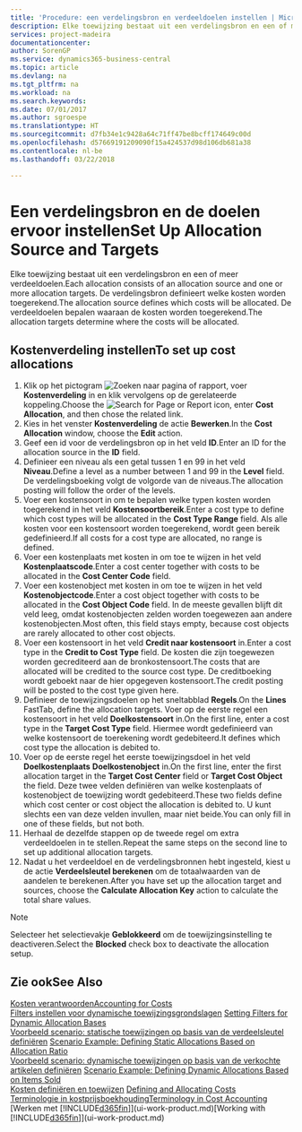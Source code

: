 ```yaml
---
title: 'Procedure: een verdelingsbron en verdeeldoelen instellen | Microsoft Docs'
description: Elke toewijzing bestaat uit een verdelingsbron en een of meer verdeeldoelen. De verdelingsbron definieert welke kosten worden toegerekend. De verdeeldoelen bepalen waaraan de kosten worden toegerekend.
services: project-madeira
documentationcenter: 
author: SorenGP
ms.service: dynamics365-business-central
ms.topic: article
ms.devlang: na
ms.tgt_pltfrm: na
ms.workload: na
ms.search.keywords: 
ms.date: 07/01/2017
ms.author: sgroespe
ms.translationtype: HT
ms.sourcegitcommit: d7fb34e1c9428a64c71ff47be8bcff174649c00d
ms.openlocfilehash: d57669191209090f15a424537d98d106db681a38
ms.contentlocale: nl-be
ms.lasthandoff: 03/22/2018

---
```

# <a name="set-up-allocation-source-and-targets"></a><span data-ttu-id="50025-105">Een verdelingsbron en de doelen ervoor instellen</span><span class="sxs-lookup"><span data-stu-id="50025-105">Set Up Allocation Source and Targets</span></span>
<span data-ttu-id="50025-106">Elke toewijzing bestaat uit een verdelingsbron en een of meer verdeeldoelen.</span><span class="sxs-lookup"><span data-stu-id="50025-106">Each allocation consists of an allocation source and one or more allocation targets.</span></span> <span data-ttu-id="50025-107">De verdelingsbron definieert welke kosten worden toegerekend.</span><span class="sxs-lookup"><span data-stu-id="50025-107">The allocation source defines which costs will be allocated.</span></span> <span data-ttu-id="50025-108">De verdeeldoelen bepalen waaraan de kosten worden toegerekend.</span><span class="sxs-lookup"><span data-stu-id="50025-108">The allocation targets determine where the costs will be allocated.</span></span>  

## <a name="to-set-up-cost-allocations"></a><span data-ttu-id="50025-109">Kostenverdeling instellen</span><span class="sxs-lookup"><span data-stu-id="50025-109">To set up cost allocations</span></span>  
1.  <span data-ttu-id="50025-110">Klik op het pictogram ![Zoeken naar pagina of rapport](media/ui-search/search_small.png "pictogram Zoeken naar pagina of rapport"), voer **Kostenverdeling** in en klik vervolgens op de gerelateerde koppeling.</span><span class="sxs-lookup"><span data-stu-id="50025-110">Choose the ![Search for Page or Report](media/ui-search/search_small.png "Search for Page or Report icon") icon, enter **Cost Allocation**, and then chose the related link.</span></span>  
2.  <span data-ttu-id="50025-111">Kies in het venster **Kostenverdeling** de actie **Bewerken**.</span><span class="sxs-lookup"><span data-stu-id="50025-111">In the **Cost Allocation** window, choose the **Edit** action.</span></span>  
3.  <span data-ttu-id="50025-112">Geef een id voor de verdelingsbron op in het veld **ID**.</span><span class="sxs-lookup"><span data-stu-id="50025-112">Enter an ID for the allocation source in the **ID** field.</span></span>  
4.  <span data-ttu-id="50025-113">Definieer een niveau als een getal tussen 1 en 99 in het veld **Niveau**.</span><span class="sxs-lookup"><span data-stu-id="50025-113">Define a level as a number between 1 and 99 in the **Level** field.</span></span> <span data-ttu-id="50025-114">De verdelingsboeking volgt de volgorde van de niveaus.</span><span class="sxs-lookup"><span data-stu-id="50025-114">The allocation posting will follow the order of the levels.</span></span>  
5.  <span data-ttu-id="50025-115">Voer een kostensoort in om te bepalen welke typen kosten worden toegerekend in het veld **Kostensoortbereik**.</span><span class="sxs-lookup"><span data-stu-id="50025-115">Enter a cost type to define which cost types will be allocated in the **Cost Type Range** field.</span></span> <span data-ttu-id="50025-116">Als alle kosten voor een kostensoort worden toegerekend, wordt geen bereik gedefinieerd.</span><span class="sxs-lookup"><span data-stu-id="50025-116">If all costs for a cost type are allocated, no range is defined.</span></span>  
6.  <span data-ttu-id="50025-117">Voer een kostenplaats met kosten in om toe te wijzen in het veld **Kostenplaatscode**.</span><span class="sxs-lookup"><span data-stu-id="50025-117">Enter a cost center together with costs to be allocated in the **Cost Center Code** field.</span></span>  
7.  <span data-ttu-id="50025-118">Voer een kostenobject met kosten in om toe te wijzen in het veld **Kostenobjectcode**.</span><span class="sxs-lookup"><span data-stu-id="50025-118">Enter a cost object together with costs to be allocated in the **Cost Object Code** field.</span></span> <span data-ttu-id="50025-119">In de meeste gevallen blijft dit veld leeg, omdat kostenobjecten zelden worden toegewezen aan andere kostenobjecten.</span><span class="sxs-lookup"><span data-stu-id="50025-119">Most often, this field stays empty, because cost objects are rarely allocated to other cost objects.</span></span>  
8.  <span data-ttu-id="50025-120">Voer een kostensoort in het veld **Credit naar kostensoort** in.</span><span class="sxs-lookup"><span data-stu-id="50025-120">Enter a cost type in the **Credit to Cost Type** field.</span></span> <span data-ttu-id="50025-121">De kosten die zijn toegewezen worden gecrediteerd aan de bronkostensoort.</span><span class="sxs-lookup"><span data-stu-id="50025-121">The costs that are allocated will be credited to the source cost type.</span></span> <span data-ttu-id="50025-122">De creditboeking wordt geboekt naar de hier opgegeven kostensoort.</span><span class="sxs-lookup"><span data-stu-id="50025-122">The credit posting will be posted to the cost type given here.</span></span>  
9. <span data-ttu-id="50025-123">Definieer de toewijzingsdoelen op het sneltabblad **Regels**.</span><span class="sxs-lookup"><span data-stu-id="50025-123">On the **Lines** FastTab, define the allocation targets.</span></span> <span data-ttu-id="50025-124">Voer op de eerste regel een kostensoort in het veld **Doelkostensoort** in.</span><span class="sxs-lookup"><span data-stu-id="50025-124">On the first line, enter a cost type in the **Target Cost Type** field.</span></span> <span data-ttu-id="50025-125">Hiermee wordt gedefinieerd van welke kostensoort de toerekening wordt gedebiteerd.</span><span class="sxs-lookup"><span data-stu-id="50025-125">It defines which cost type the allocation is debited to.</span></span>  
10. <span data-ttu-id="50025-126">Voer op de eerste regel het eerste toewijzingsdoel in het veld **Doelkostenplaats** **Doelkostenobject** in.</span><span class="sxs-lookup"><span data-stu-id="50025-126">On the first line, enter the first allocation target in the **Target Cost Center** field or **Target Cost Object** the field.</span></span> <span data-ttu-id="50025-127">Deze twee velden definiëren van welke kostenplaats of kostenobject de toewijzing wordt gedebiteerd.</span><span class="sxs-lookup"><span data-stu-id="50025-127">These two fields define which cost center or cost object the allocation is debited to.</span></span> <span data-ttu-id="50025-128">U kunt slechts een van deze velden invullen, maar niet beide.</span><span class="sxs-lookup"><span data-stu-id="50025-128">You can only fill in one of these fields, but not both.</span></span>  
11. <span data-ttu-id="50025-129">Herhaal de dezelfde stappen op de tweede regel om extra verdeeldoelen in te stellen.</span><span class="sxs-lookup"><span data-stu-id="50025-129">Repeat the same steps on the second line to set up additional allocation targets.</span></span>  
12. <span data-ttu-id="50025-130">Nadat u het verdeeldoel en de verdelingsbronnen hebt ingesteld, kiest u de actie **Verdeelsleutel berekenen** om de totaalwaarden van de aandelen te berekenen.</span><span class="sxs-lookup"><span data-stu-id="50025-130">After you have set up the allocation target and sources, choose the **Calculate Allocation Key** action to calculate the total share values.</span></span>  

> [!NOTE]  
>  <span data-ttu-id="50025-131">Selecteer het selectievakje **Geblokkeerd** om de toewijzingsinstelling te deactiveren.</span><span class="sxs-lookup"><span data-stu-id="50025-131">Select the **Blocked** check box to deactivate the allocation setup.</span></span>  

## <a name="see-also"></a><span data-ttu-id="50025-132">Zie ook</span><span class="sxs-lookup"><span data-stu-id="50025-132">See Also</span></span>  
[<span data-ttu-id="50025-133">Kosten verantwoorden</span><span class="sxs-lookup"><span data-stu-id="50025-133">Accounting for Costs</span></span>](finance-manage-cost-accounting.md)  
 <span data-ttu-id="50025-134">[Filters instellen voor dynamische toewijzingsgrondslagen](finance-setting-filters-for-dynamic-allocation-bases.md) </span><span class="sxs-lookup"><span data-stu-id="50025-134">[Setting Filters for Dynamic Allocation Bases](finance-setting-filters-for-dynamic-allocation-bases.md) </span></span>  
 <span data-ttu-id="50025-135">[Voorbeeld scenario: statische toewijzingen op basis van de verdeelsleutel definiëren](finance-scenario-example-defining-static-allocations-based-on-allocation-ratio.md) </span><span class="sxs-lookup"><span data-stu-id="50025-135">[Scenario Example: Defining Static Allocations Based on Allocation Ratio](finance-scenario-example-defining-static-allocations-based-on-allocation-ratio.md) </span></span>  
 <span data-ttu-id="50025-136">[Voorbeeld scenario: dynamische toewijzingen op basis van de verkochte artikelen definiëren](finance-scenario-example-defining-dynamic-allocations-based-on-items-sold.md) </span><span class="sxs-lookup"><span data-stu-id="50025-136">[Scenario Example: Defining Dynamic Allocations Based on Items Sold](finance-scenario-example-defining-dynamic-allocations-based-on-items-sold.md) </span></span>  
 <span data-ttu-id="50025-137">[Kosten definiëren en toewijzen](finance-define-and-allocate-costs.md) </span><span class="sxs-lookup"><span data-stu-id="50025-137">[Defining and Allocating Costs](finance-define-and-allocate-costs.md) </span></span>  
 [<span data-ttu-id="50025-138">Terminologie in kostprijsboekhouding</span><span class="sxs-lookup"><span data-stu-id="50025-138">Terminology in Cost Accounting</span></span>](finance-terminology-in-cost-accounting.md)  
 <span data-ttu-id="50025-139">[Werken met [!INCLUDE[d365fin](includes/d365fin_md.md)]](ui-work-product.md)</span><span class="sxs-lookup"><span data-stu-id="50025-139">[Working with [!INCLUDE[d365fin](includes/d365fin_md.md)]](ui-work-product.md)</span></span>

